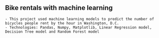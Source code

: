
## Bike rentals with machine learning

    - This project used machine learning models to predict the number of bicycles people rent by the hour in Washington, D.C. 
    - Technologies: Pandas, Numpy, Matplotlib, Linear Regression model, Decision Tree model and Random Forest model


```python

```
